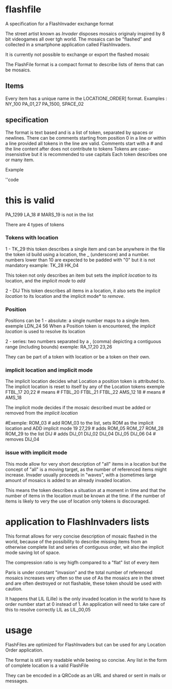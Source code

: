 # flashfile
A specification for a FlashInvader exchange format


The street artist known as *Invader* disposes mosaics originaly inspired by 8 bit videogames all over tgh world.
The mosaics can be "flashed" and collected in a smartphone application called FlashInvaders.

It is currently not possible to exchange or export the flashed mosaic

The FlashFile format is a compact format to describe lists of items that can be mosaics.

## Items
Every item has a unique name in the LOCATION[_ORDER] format.
Examples : NY_100 PA_01,27 PA_1500, SPACE_02


## specification
The format is text based and is a list of token, separated by spaces or newlines.
There can be comments starting from position 0 in a line or within a line provided all tokens in the line are valid.
Comments start with a #  and the line content after does not contribute to tokens 
Tokens are case-insensistive but it is recommended to use capitals
Each token describes one or many item.

Example

''code
# this is valid
PA_1299 LA_18 # MARS_19 is not in the list

There are 4 types of tokens

### Tokens with location

1 - TK_29
this token describes a single item and can be anywhere in the file
the token id build using a location, the _ (underscore) and a number.
numbers lower than 10 are expected to be padded with "0" but it is not mandatory
example: TK_28 HK_04

This token not only describes an item but sets the *implicit location* to its location, and the
*implicit mode* to *add*

2 - DIJ
This token describes all items in a location, it also  sets the *implicit location* to its location and the 
implicit mode* to *remove*.

### Position
Positions can be 
1 - absolute: a single number maps to a single item.
exemple LDN_24 56
When a Position token is encountered, the *implicit location* is used to resolve its location

2 - series: two numbers separated by a , (comma) depicting a contiguous range (including bounds)
exemple: RA_17,20 23,26

They can be part of a token with location or be a token on their own.


### implicit location and implicit mode
The implicit location decides what Location a position token is attributed to.
The implicit location is reset to itself by any of the Location tokens 
exemple
FTBL_17
20,22 # means # FTBL_20 FTBL_21 FTBL_22
AMS_12
18    # means # AMS_18

The implicit mode decides if the mosaic described must be added or removed from the 
*implicit location*

#Exemple:
ROM_03         # add ROM_03 to the list, sets ROM as the implicit location and ADD implicit mode
19 27,29    # adds ROM_05 ROM_27 ROM_28 ROM_29 to the list
DIJ         # adds DIJ_01 DIJ_02 DIJ_04 DIJ_05 DIJ_06
04           # removes DIJ_04

### issue with implicit mode
This mode allow for very short description of "all" items in a location but the concept of "all" 
is a moving target, as the number of referenced items might increase. Invader usually proceeds in "waves",
with a (sometimes large amount of mosaics is added to an already invaded location.

This means the token describes a situation at a moment in time and that the number of items in the location must be known at the time.
if the number of items is likely to very the use of location only tokens is discouraged.

# application to FlashInvaders lists

This format allows for very concise description of mosaic flashed in the world, because of the possibility
to describe missing items from an otherwise complete list and series of contiguous order, wit also the implicit
mode saving lot of space.

The compression ratio is vey higfh compared to a "flat" list of every item

Paris is under constant "invasion" and the total number of referenced mosaics increases very often so the use of 
As the mosaics are in the street and are often destroyed or not flashable, these token should be used with caution.

It happens that LIL (Lille) is the only invaded location in the world to have its order number start at 0 instead of 1.
An application will need to take care of this to resolve correctly LIL as LIL_00,05

#  usage

FlashFiles are optimized for FlashInvaders but can be used for any Location Order application.

The format is still very readable while beeing so concise.
Any list in the form of complete location is a valid FlashFile

They can be encoded in a QRCode as an URL and shared or sent in mails or messages.







